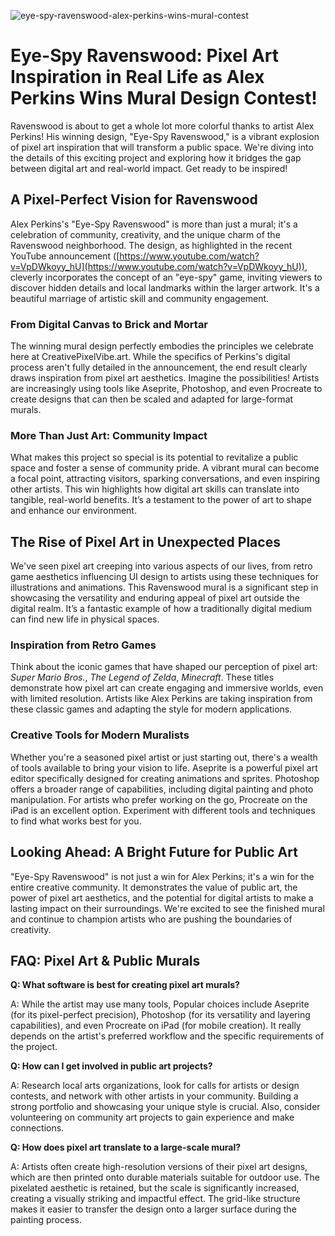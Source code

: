 ![eye-spy-ravenswood-alex-perkins-wins-mural-contest](https://images.pexels.com/photos/31828717/pexels-photo-31828717.jpeg?auto=compress&cs=tinysrgb&fit=crop&h=627&w=1200)

# Eye-Spy Ravenswood: Pixel Art Inspiration in Real Life as Alex Perkins Wins Mural Design Contest!

 Ravenswood is about to get a whole lot more colorful thanks to artist Alex Perkins! His winning design, "Eye-Spy Ravenswood," is a vibrant explosion of pixel art inspiration that will transform a public space. We're diving into the details of this exciting project and exploring how it bridges the gap between digital art and real-world impact. Get ready to be inspired!

## A Pixel-Perfect Vision for Ravenswood

Alex Perkins's "Eye-Spy Ravenswood" is more than just a mural; it's a celebration of community, creativity, and the unique charm of the Ravenswood neighborhood. The design, as highlighted in the recent YouTube announcement ([https://www.youtube.com/watch?v=VpDWkoyy_hU](https://www.youtube.com/watch?v=VpDWkoyy_hU)), cleverly incorporates the concept of an "eye-spy" game, inviting viewers to discover hidden details and local landmarks within the larger artwork. It's a beautiful marriage of artistic skill and community engagement.

### From Digital Canvas to Brick and Mortar

The winning mural design perfectly embodies the principles we celebrate here at CreativePixelVibe.art. While the specifics of Perkins's digital process aren't fully detailed in the announcement, the end result clearly draws inspiration from pixel art aesthetics. Imagine the possibilities! Artists are increasingly using tools like Aseprite, Photoshop, and even Procreate to create designs that can then be scaled and adapted for large-format murals.

### More Than Just Art: Community Impact

What makes this project so special is its potential to revitalize a public space and foster a sense of community pride. A vibrant mural can become a focal point, attracting visitors, sparking conversations, and even inspiring other artists. This win highlights how digital art skills can translate into tangible, real-world benefits. It’s a testament to the power of art to shape and enhance our environment.

## The Rise of Pixel Art in Unexpected Places

We've seen pixel art creeping into various aspects of our lives, from retro game aesthetics influencing UI design to artists using these techniques for illustrations and animations. This Ravenswood mural is a significant step in showcasing the versatility and enduring appeal of pixel art outside the digital realm. It’s a fantastic example of how a traditionally digital medium can find new life in physical spaces.

### Inspiration from Retro Games

Think about the iconic games that have shaped our perception of pixel art: *Super Mario Bros.*, *The Legend of Zelda*, *Minecraft*. These titles demonstrate how pixel art can create engaging and immersive worlds, even with limited resolution. Artists like Alex Perkins are taking inspiration from these classic games and adapting the style for modern applications.

### Creative Tools for Modern Muralists

Whether you're a seasoned pixel artist or just starting out, there's a wealth of tools available to bring your vision to life. Aseprite is a powerful pixel art editor specifically designed for creating animations and sprites. Photoshop offers a broader range of capabilities, including digital painting and photo manipulation. For artists who prefer working on the go, Procreate on the iPad is an excellent option. Experiment with different tools and techniques to find what works best for you.

## Looking Ahead: A Bright Future for Public Art

"Eye-Spy Ravenswood" is not just a win for Alex Perkins; it's a win for the entire creative community. It demonstrates the value of public art, the power of pixel art aesthetics, and the potential for digital artists to make a lasting impact on their surroundings. We're excited to see the finished mural and continue to champion artists who are pushing the boundaries of creativity.

## FAQ: Pixel Art & Public Murals

**Q: What software is best for creating pixel art murals?**

A: While the artist may use many tools, Popular choices include Aseprite (for its pixel-perfect precision), Photoshop (for its versatility and layering capabilities), and even Procreate on iPad (for mobile creation). It really depends on the artist's preferred workflow and the specific requirements of the project.

**Q: How can I get involved in public art projects?**

A: Research local arts organizations, look for calls for artists or design contests, and network with other artists in your community. Building a strong portfolio and showcasing your unique style is crucial. Also, consider volunteering on community art projects to gain experience and make connections.

**Q: How does pixel art translate to a large-scale mural?**

A: Artists often create high-resolution versions of their pixel art designs, which are then printed onto durable materials suitable for outdoor use. The pixelated aesthetic is retained, but the scale is significantly increased, creating a visually striking and impactful effect. The grid-like structure makes it easier to transfer the design onto a larger surface during the painting process.